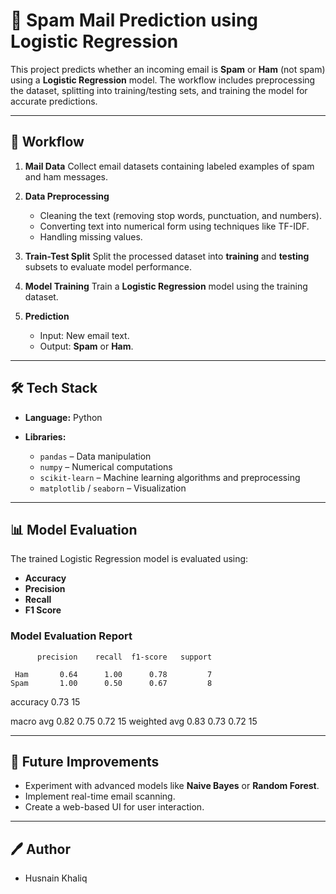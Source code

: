 # 📧 Spam Mail Prediction using Logistic Regression

This project predicts whether an incoming email is **Spam** or **Ham** (not spam) using a **Logistic Regression** model.
The workflow includes preprocessing the dataset, splitting into training/testing sets, and training the model for accurate predictions.

---

## 🚀 Workflow

1. **Mail Data**
   Collect email datasets containing labeled examples of spam and ham messages.

2. **Data Preprocessing**

   - Cleaning the text (removing stop words, punctuation, and numbers).
   - Converting text into numerical form using techniques like TF-IDF.
   - Handling missing values.

3. **Train-Test Split**
   Split the processed dataset into **training** and **testing** subsets to evaluate model performance.

4. **Model Training**
   Train a **Logistic Regression** model using the training dataset.

5. **Prediction**

   - Input: New email text.
   - Output: **Spam** or **Ham**.

---

## 🛠️ Tech Stack

- **Language:** Python
- **Libraries:**

  - `pandas` – Data manipulation
  - `numpy` – Numerical computations
  - `scikit-learn` – Machine learning algorithms and preprocessing
  - `matplotlib` / `seaborn` – Visualization

---

## 📊 Model Evaluation

The trained Logistic Regression model is evaluated using:

- **Accuracy**
- **Precision**
- **Recall**
- **F1 Score**

### Model Evaluation Report

          precision    recall  f1-score   support

     Ham       0.64      1.00      0.78         7
    Spam       1.00      0.50      0.67         8

accuracy                           0.73        15

macro avg      0.82      0.75      0.72        15
weighted avg   0.83      0.73      0.72        15


---

## 📌 Future Improvements

- Experiment with advanced models like **Naive Bayes** or **Random Forest**.
- Implement real-time email scanning.
- Create a web-based UI for user interaction.

---

## 🖊️ Author

- Husnain Khaliq 
